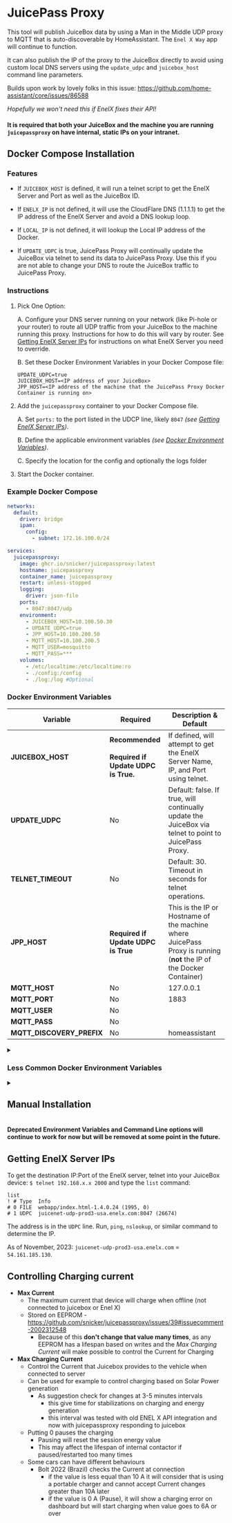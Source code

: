 # JuicePass Proxy

This tool will publish JuiceBox data by using a Man in the Middle UDP proxy to MQTT that is auto-discoverable by HomeAssistant. The `Enel X Way` app will continue to function.

It can also publish the IP of the proxy to the JuiceBox directly to avoid using custom local DNS servers using the `update_udpc` and `juicebox_host` command line parameters.

Builds upon work by lovely folks in this issue: https://github.com/home-assistant/core/issues/86588

_Hopefully we won't need this if EnelX fixes their API!_

#### It is required that both your JuiceBox and the machine you are running `juicepassproxy` on have internal, static IPs on your intranet.

## Docker Compose Installation

### Features
*  If `JUICEBOX_HOST` is defined, it will run a telnet script to get the EnelX Server and Port as well as the JuiceBox ID.

*  If `ENELX_IP` is not defined, it will use the CloudFlare DNS (1.1.1.1) to get the IP address of the EnelX Server and avoid a DNS lookup loop.

*  If `LOCAL_IP` is not defined, it will lookup the Local IP address of the Docker.

* If `UPDATE_UDPC` is true, JuicePass Proxy will continually update the JuiceBox via telnet to send its data to JuicePass Proxy. Use this if you are not able to change your DNS to route the JuiceBox traffic to JuicePass Proxy.

### Instructions

1. Pick One Option:

    A. Configure your DNS server running on your network (like Pi-hole or your router) to route all UDP traffic from your JuiceBox to the machine running this proxy. Instructions for how to do this will vary by router. See [Getting EnelX Server IPs](#getting-enelx-server-ips) for instructions on what EnelX Server you need to override.

    B. Set these Docker Environment Variables in your Docker Compose file:</br>
      ```
      UPDATE_UDPC=true
      JUICEBOX_HOST=<IP address of your JuiceBox>
      JPP_HOST=<IP address of the machine that the JuicePass Proxy Docker Container is running on>
      ```

1. Add the `juicepassproxy` container to your Docker Compose file.

    A.  Set `ports:` to the port listed in the UDCP line, likely `8047` _(see [Getting EnelX Server IPs](#getting-enelx-server-ips))_.

    B. Define the applicable environment variables _(see [Docker Environment Variables](#docker-environment-variables))_.

    C. Specify the location for the config and optionally the logs folder

1. Start the Docker container.

### Example Docker Compose

```yaml
networks:
  default:
    driver: bridge
    ipam:
      config:
        - subnet: 172.16.100.0/24

services:
  juicepassproxy:
    image: ghcr.io/snicker/juicepassproxy:latest
    hostname: juicepassproxy
    container_name: juicepassproxy
    restart: unless-stopped
    logging:
      driver: json-file
    ports:
      - 8047:8047/udp
    environment:
      - JUICEBOX_HOST=10.100.50.30
      - UPDATE_UDPC=true
      - JPP_HOST=10.100.200.50
      - MQTT_HOST=10.100.200.5
      - MQTT_USER=mosquitto
      - MQTT_PASS=***
    volumes:
      - /etc/localtime:/etc/localtime:ro
      - ./config:/config
      - ./log:/log #Optional
```

### Docker Environment Variables

Variable | Required | Description & Default |
-- | -- | --
**JUICEBOX_HOST** | **Recommended**</br></br>**Required if Update UDPC is True.** | If defined, will attempt to get the EnelX Server Name, IP, and Port using telnet.
**UPDATE_UDPC** | No | Default: false. If true, will continually update the JuiceBox via telnet to point to JuicePass Proxy.
**TELNET_TIMEOUT** | No | Default: 30. Timeout in seconds for telnet operations.
**JPP_HOST**  | **Required if Update UDPC is True** |  This is the IP or Hostname of the machine where JuicePass Proxy is running (**not** the IP of the Docker Container)
**MQTT_HOST** | No | 127.0.0.1
**MQTT_PORT** | No | 1883
**MQTT_USER** | No |
**MQTT_PASS** | No |
**MQTT_DISCOVERY_PREFIX** | No | homeassistant

<details>
<summary><h3>Less Common Docker Environment Variables</h3></summary>

Variable | Required | Description & Default |
-- | -- | --
**DEVICE_NAME** | No | JuiceBox
**DEBUG** | No | false
**EXPERIMENTAL**  | No  | Default: false. Enables additional entities in Home Assistant that are in in development or can be used toward developing the ability to send commands to a JuiceBox
**IGNORE_ENELX**  | No  | Default: false. If true, will not send commands received from EnelX to the JuiceBox nor send outgoing information from the JuiceBox to EnelX
**TELNET_TIMEOUT**  | No  | Default: 30. Timeout in seconds for telnet operations.
**JUICEBOX_ID**  | No | If not defined, will attempt to get the JuiceBox ID using telnet.
**LOCAL_IP**<br><br>_Deprecated Variable: SRC_ | No | If not defined, will attempt to get the Local Docker IP. Can optionally define port (ex. 127.0.0.1:8047). If unsuccessful, will default to 127.0.0.1.
**LOCAL_PORT** | No | Local port for JuicePass Proxy to listen on. If not defined, will use the EnelX Port.
**ENELX_IP**<br><br>_Deprecated Variable: DST_ | No | If not defined, will attempt to get the IP of the EnelX Server. If unsuccessful, will default to 54.161.185.130. Can optionally define port (ex. 54.161.185.130:8047). If defined, only use the IP address of the EnelX Server and not the fully qualified domain name to avoid DNS lookup loops.
</details>

<details>
<summary><h2>Manual Installation</h2></summary>

1. Clone this repository
2. Use Python 3.10+ (I recommend setting up a virtual environment)
3. Install requirements `pip install -r requirements.txt`
4. Launch by executing `python3 juicepassproxy.py --juicebox_host <IP of the JuiceBox> --mqtt_host <mqtt_host>` (params documented below)
5. Nothing happens!
6. Configure your DNS server running on your network (like Pi-hole or your router) to route all DNS requests from EnelX to the machine running this proxy. For me this was `juicenet-udp-prod3-usa.enelx.com`. See below for instructions to determine that.
7. Alternatively to #6, you can enable `--update_udpc` on the command line and set `--juicebox_host` and the application will force publish the IP in the `--local_ip` argument to the JuiceBox and avoid the need to set DNS rules on your router or DNS server. **NOTE: if you need to publish a different IP than the one in the `--local_ip` argument, you can make use of the `--jpp_host` arg.**

### CLI Options

```
options:
  -h, --help            show this help message and exit
  --juicebox_host HOST  Host or IP address of the JuiceBox. Required for
                        --update_udpc or if --enelx_ip not defined.
  --update_udpc         Update UDPC on the JuiceBox. Requires --juicebox_host
  --jpp_host, --juicepass_proxy_host HOST
                        EXTERNAL host or IP address of the machine running
                        JuicePass Proxy. Optional: only necessary when using
                        --update_udpc and it will be inferred from the address
                        in --local_ip if omitted.
  -H, --mqtt_host HOST  MQTT Hostname to connect to (default: 127.0.0.1)
  -p, --mqtt_port PORT  MQTT Port (default: 1883)
  -u, --mqtt_user USER  MQTT Username
  -P, --mqtt_password PASSWORD
                        MQTT Password
  -D, --mqtt_discovery_prefix PREFIX
                        Home Assistant MQTT topic prefix (default:
                        homeassistant)
  --config_loc LOC      The location to store the config file (default:
                        ~/.juicepassproxy)
  --log_loc LOC         The location to store the log files (default: ~)
  --name DEVICE_NAME    Home Assistant Device Name (default: JuiceBox)
  --debug               Show Debug level logging. (default: Info)
  --experimental        Enables additional entities in Home Assistant that are
                        in in development or can be used toward developing the
                        ability to send commands to a JuiceBox.
  --ignore_enelx        If set, will not send commands received from EnelX to
                        the JuiceBox nor send outgoing information from the
                        JuiceBox to EnelX
  --telnet_timeout SECONDS
                        Timeout in seconds for Telnet operations (default: 30)
  --juicebox_id ID      JuiceBox ID. If not defined, will obtain it
                        automatically.
  --local_ip IP         Local IP (and optional port). If not defined, will
                        obtain it automatically. (Ex. 127.0.0.1:8047)
                        [Deprecated: -s --src]
  --local_port PORT     Local Port for JPP to listen on.
  --enelx_ip IP         Destination IP (and optional port) of EnelX Server. If
                        not defined, --juicebox_host required and then will
                        obtain it automatically. (Ex. 54.161.185.130:8047)
                        [Deprecated: -d --dst]
```

_For `--enelx_ip`, only use the IP address of the EnelX Server and **not** the fully qualified domain name (FQDN) to avoid DNS lookup loops._

</details>

#### Deprecated Environment Variables and Command Line options will continue to work for now but will be removed at some point in the future.

## Getting EnelX Server IPs

To get the destination IP:Port of the EnelX server, telnet into your JuiceBox device:
`$ telnet 192.168.x.x 2000`
and type the `list` command:

```
list
! # Type  Info
# 0 FILE  webapp/index.html-1.4.0.24 (1995, 0)
# 1 UDPC  juicenet-udp-prod3-usa.enelx.com:8047 (26674)
```

The address is in the `UDPC` line. Run, `ping`, `nslookup`, or similar command to determine the IP.

As of November, 2023: `juicenet-udp-prod3-usa.enelx.com` = `54.161.185.130`.

## Controlling Charging current

- **Max Current**
   - The maximum current that device will charge when offline (not connected to juicebox or Enel X)
   - Stored on EEPROM - https://github.com/snicker/juicepassproxy/issues/39#issuecomment-2002312548
      - Because of this **don't change that value many times**, as any EEPROM has a lifespan based on writes and the *Max Charging Current* will make possible to control the Current for Charging
- **Max Charging Current**
   - Control the Current that Juicebox provides to the vehicle when connected to server
   - Can be used for example to control charging based on Solar Power generation
      - As suggestion check for changes at 3-5 minutes intervals
         - this give time for stabilizations on charging and energy generation
         - this interval was tested with old ENEL X API integration and now with juicepassproxy responding to juicebox
   - Putting 0 pauses the charging
      - Pausing will reset the session energy value
      - This may affect the lifespan of internal contactor if paused/restarted too many times
   - Some cars can have different behaviours
     - Bolt 2022 (Brazil) checks the Current at connection 
         - if the value is less equal than 10 A it will consider that is using a portable charger and cannot accept Current changes greater than 10A later
         - if the value is 0 A (Pause), it will show a charging error on dashboard but will start charging when value goes to 6A or over
     
     